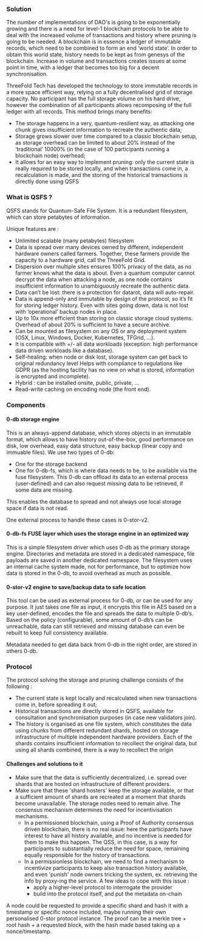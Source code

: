 ### Solution
  
The number of implementations of DAO's is going to be exponentially growing and there is a need for level-1 blockchain protocols to be able to deal with the increased volume of transactions and history where pruning is going to be needed. 
A blockchain is in essence a ledger of immutable records, which need to be combined to form an end ‘world state’. In order to obtain this world state, history needs to be kept as from genesys of the blockchain. 
Increase in volume and transactions creates issues at some point in time, with a ledger that becomes too big for a decent synchronisation. 

ThreeFold Tech has developed the technology to store immutable records in a more space efficient way, relying on a fully decentralised grid of storage capacity. 
No participant has the full storage volume on his hard drive, however the combination of all participants allows recomposing of the full ledger with all records. This method brings many benefits: 
- The storage happens in a very, quantum-resilient way, as attacking one chunk gives insufficient information to recreate the authentic data;
- Storage grows slower over time compared to a classic blockchain setup, as storage overhead can be limited to about 20% instead of the ‘traditional’ 10000% (in the case of 100 participants running a blockchain node) overhead;
- It allows for an easy way to implement pruning: only the current state is really required to be stored locally, and when transactions come in, a recalculation is made, and the storing of the historical transactions is directly done using QSFS

### What is QSFS ? 

QSFS stands for Quantum-Safe File System. 
It is a redundant filesystem, which can store petabytes of information.

Unique features are : 
- Unlimited scalable (many petabytes) filesystem
- Data is spread over many devices owned by different, independent hardware owners called farmers. Together, these farmers provide the capacity to a hardware grid, call the ThreeFold Grid. 
- Dispersion over multiple sites ensures 100% privacy of the data, as no farmer knows what the data is about. Even a quantum computer cannot decrypt the data when attacking a node, as one node contains insufficient information to unambiguously recreate the authentic data.
- Data can’t be lost: there is a protection for datarot, data will auto-repair.
- Data is append-only and immutable by design of the protocol, so it’s fit for storing ledger history. Even with sites going down, data is not lost with ‘operational’ backup nodes in place.
- Up to 10x more efficient than storing on classic storage cloud systems. Overhead of about 20% is sufficient to have a secure archive.
- Can be mounted as filesystem on any OS or any deployment system (OSX, Linux, Windows, Docker, Kubernetes, TFGrid, ...).
- It is compatible with +/- all data workloads (exception: high performance data driven workloads like a database).
- Self-healing: when node or disk lost, storage system can get back to original redundancy level
Helps with compliance to regulations like GDPR (as the hosting facility has no view on what is stored, information is encrypted and incomplete).
- Hybrid : can be installed onsite, public, private, ...
- Read-write caching on encoding node (the front end).

### Components

#### 0-db storage engine

This is an always-append database, which stores objects in an immutable format, which allows to have history out-of-the-box, good performance on disk, low overhead, easy data structure, easy backup (linear copy and immuable files).
We use two types of 0-db: 
- One for the storage backend 
- One for 0-db-fs, which is where data needs to be, to be available via the fuse filesystem. This 0-db can offload its data to an external process (user-defined) and can also request missing data to be retrieved, if some data are missing.

This enables the database to spread and not always use local storage space if data is not read.

One external process to handle these cases is 0-stor-v2.

#### 0-db-fs FUSE layer which uses the storage engine in an optimized way

This is a simple filesystem driver which uses 0-db as the primary storage engine.
Directories and metadata are stored in a dedicated namespace, file payloads are saved in another dedicated namespace.
The filesystem uses an internal cache system made, not for performance, but to optimize how data is stored in the 0-db, to avoid overhead as much as possible.

#### 0-stor-v2 engine to save/backup data to safe location

This tool can be used as external process for 0-db, or can be used for any purpose. It just takes one file as input, it encrypts this file in AES based on a key user-defined, encodes the file and spreads the data to multiple 0-db’s. Based on the policy (configurable), some amount of 0-db’s can be unreachable, data can still retrieved and missing database can even be rebuilt to keep full consistency available.

Metadata needed to get data back from 0-db in the right order, are stored in others 0-db.

### Protocol

The protocol solving the storage and pruning challenge consists of the following : 
- The current state is kept locally and recalculated when new transactions come in, before spreading it out;
- Historical transactions are directly stored in QSFS, available for consultation and synchronisation purposes (in case new validators join). 
- The history is organised as one file system, which constitutes the data using chunks from different redundant shards, hosted on storage infrastructure of multiple independent hardware providers. Each of the shards contains insufficient information to recollect the original data, but using all shards combined, there is a way to recollect the origin

#### Challenges and solutions to it

- Make sure that the data is sufficiently decentralized, i.e. spread over shards that are hosted on infrastructure of different providers. 
- Make sure that these 'shard hosters' keep the storage available, or that a sufficient amount of shards are recreated at a moment that shards become unavailable. The storage nodes need to remain alive. The consensus mechanism determines the need for incentivisation mechanisms. 
  - In a permissioned blockchain, using a Proof of Authority consensus driven blockchain, there is no real issue: here the participants have interest to have all history available, and no incentive is needed for them to make this happen. The QSS, in this case, is a way for participants to substantially reduce the need for space, remaining equally responsible for the history of transactions. 
  - In a permissionless blockchain, we need to find a mechanism to incentivize participants to keep also transaction history available, and even 'punish' node owners tricking the system, ex. retrieving the info by proxy-ing the service. A few ideas to cope with this issue : 
    - apply a higher-level protocol to interrogate the provider 
    - build into the protocol itself, and put the metadata on-chain

A node could be requested to provide a specific shard and hash it with a timestamp or specific nonce included, maybe running their own personalised 0-stor protocol instance.
The proof can be a merkle tree + root hash + a requested block, with the hash made based taking up a nonce/timestamp.